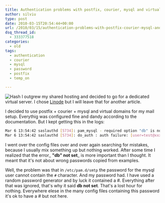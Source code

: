 ```yaml
---
title: Authentication problems with postfix, courier, mysql and virtual domains
author: silviu
type: post
date: 2010-03-15T20:54:44+00:00
url: /2010/03/15/authentication-problems-with-postfix-courier-mysql-and-virtual-domains/
dsq_thread_id:
  - 333377518
categories:
  - old
tags:
  - authentication
  - courier
  - mysql
  - password
  - postfix
  - temp_on

---
```

![Hash](/blog/images/2010/Hash-150x150.png) I outgrew my shared hosting and decided to go for a dedicated virtual server. I chose [Linode][1] but I will leave that for another article.

I decided to use postfix + courier + mysql and virtual domains for my mail setup. Everythig was configured fine and dandy according to the documentation. But I kept getting this in the logs:

```bash
Mar 6 13:54:42 saslauthd [5734]: pam_mysql - required option "db" is not set Mar 6 13:54:42 saslauthd [5734]: DEBUG: auth_pam: pam_authenticate failed: Error in service module
Mar 6 13:54:42 saslauthd [5734]: do_auth : auth failure: [user=test@xxxxxxx.com] [service=smtp] [realm=xxxxxxx.com] [mech=pam] [reason=PAM auth error]
```

I went over the config files over and over again searching for mistakes, because I usually mix something up but nothing worked. After some time I realized that the error_ **"db" not set**_ is more important than I thought. It meant that it's not about wrong passwords copied from examples.

Well, the problem was that in `/etc/pam.d/smtp` the password for the mysql user cannot contain the `#` character. And my password had. I have used a random password generator and by luck it contained a #. Everything after that was ignored, that's why it said **db not set**. That's a lost hour for nothing. Everywhere elese in the many config files containing this password it's ok to have a # but not here.

 [1]: http://www.linode.com/?r=16a04aa4c234b0d0edf8bf518ca11356448e1975